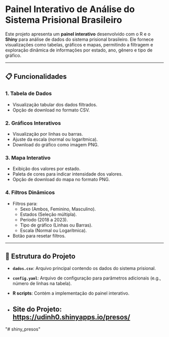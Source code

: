 Painel Interativo de Análise do Sistema Prisional Brasileiro
================

Este projeto apresenta um **painel interativo** desenvolvido com o R e o
**Shiny** para análise de dados do sistema prisional brasileiro. Ele
fornece visualizações como tabelas, gráficos e mapas, permitindo a
filtragem e exploração dinâmica de informações por estado, ano, gênero e
tipo de gráfico.

------------------------------------------------------------------------

## 📋 Funcionalidades

### 1. Tabela de Dados

- Visualização tabular dos dados filtrados.
- Opção de download no formato CSV.

### 2. Gráficos Interativos

- Visualização por linhas ou barras.
- Ajuste da escala (normal ou logarítmica).
- Download do gráfico como imagem PNG.

### 3. Mapa Interativo

- Exibição dos valores por estado.
- Paleta de cores para indicar intensidade dos valores.
- Opção de download do mapa no formato PNG.

### 4. Filtros Dinâmicos

- Filtros para:
  - Sexo (Ambos, Feminino, Masculino).
  - Estados (Seleção múltipla).
  - Período (2018 a 2023).
  - Tipo de gráfico (Linhas ou Barras).
  - Escala (Normal ou Logarítmica).
- Botão para resetar filtros.

------------------------------------------------------------------------

## 📂 Estrutura do Projeto

- **`dados.csv`**: Arquivo principal contendo os dados do sistema
  prisional.

- **`config.yaml`**: Arquivo de configuração para parâmetros adicionais
  (e.g., número de linhas na tabela).

- **R scripts**: Contém a implementação do painel interativo.

- ## **Site do Projeto**: <https://udinh0.shinyapps.io/presos/>
"# shiny_presos" 
